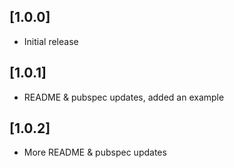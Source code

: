## [1.0.0]

* Initial release

## [1.0.1]

* README & pubspec updates, added an example

## [1.0.2]

* More README & pubspec updates
